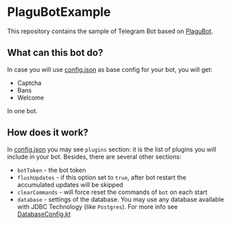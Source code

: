 # PlaguBotExample

This repository contains the sample of Telegram Bot based on [PlaguBot](https://github.com/InsanusMokrassar/PlaguBot).

## What can this bot do?

In case you will use [config.json](./config.json) as base config for your bot, you will get:

* Captcha
* Bans
* Welcome

In one bot.

## How does it work?

In [config.json](./config.json) you may see `plugins` section: it is the list of plugins you will include in your bot.
Besides, there are several other sections:

* `botToken` - the bot token
* `flushUpdates` - if this option set to `true`, after bot restart the accumulated updates will be skipped
* `clearCommands` - will force reset the commands of `bot` on each start
* `database` - settings of the database. You may use any database available with JDBC Technology (like `Postgres`). For
    more info see [DatabaseConfig.kt](https://github.com/InsanusMokrassar/PlaguBot/blob/master/bot/src/main/kotlin/dev/inmo/plagubot/config/DatabaseConfig.kt#L19)
